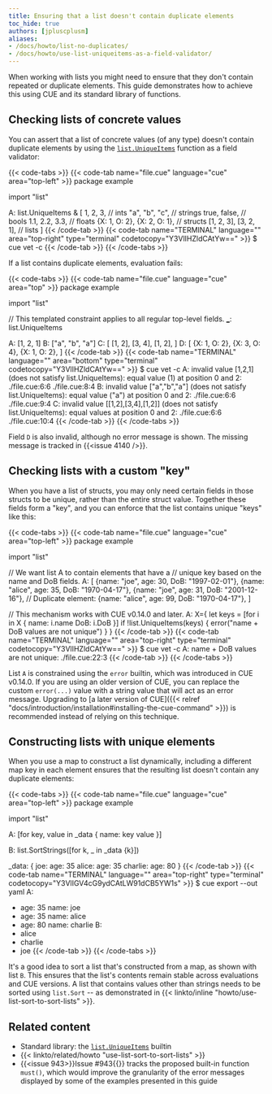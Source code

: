 ```yaml
---
title: Ensuring that a list doesn't contain duplicate elements
toc_hide: true
authors: [jpluscplusm]
aliases:
- /docs/howto/list-no-duplicates/
- /docs/howto/use-list-uniqueitems-as-a-field-validator/
---
```


When working with lists you might need to ensure that they don't contain
repeated or duplicate elements. This guide demonstrates how to achieve this
using CUE and its standard library of functions.

## Checking lists of concrete values

You can assert that a list of concrete values (of any type)
doesn't contain duplicate elements by using the
[`list.UniqueItems`](/go/pkg/list#UniqueItems)
function as a field validator:

{{< code-tabs >}}
{{< code-tab name="file.cue" language="cue" area="top-left" >}}
package example

import "list"

A: list.UniqueItems & [
	1, 2, 3,                    // ints
	"a", "b", "c",              // strings
	true, false,                // bools
	1.1, 2.2, 3.3,              // floats
	{X: 1, O: 2}, {X: 2, O: 1}, // structs
	[1, 2, 3], [3, 2, 1],       // lists
]
{{< /code-tab >}}
{{< code-tab name="TERMINAL" language="" area="top-right" type="terminal" codetocopy="Y3VlIHZldCAtYw==" >}}
$ cue vet -c
{{< /code-tab >}}
{{< /code-tabs >}}

If a list contains duplicate elements, evaluation fails:

{{< code-tabs >}}
{{< code-tab name="file.cue" language="cue" area="top" >}}
package example

import "list"

// This templated constraint applies to all regular top-level fields.
[_]: list.UniqueItems

A: [1, 2, 1]
B: ["a", "b", "a"]
C: [
	[1, 2],
	[3, 4],
	[1, 2],
]
D: [
	{X: 1, O: 2},
	{X: 3, O: 4},
	{X: 1, O: 2},
]
{{< /code-tab >}}
{{< code-tab name="TERMINAL" language="" area="bottom" type="terminal" codetocopy="Y3VlIHZldCAtYw==" >}}
$ cue vet -c
A: invalid value [1,2,1] (does not satisfy list.UniqueItems): equal value (1) at position 0 and 2:
    ./file.cue:6:6
    ./file.cue:8:4
B: invalid value ["a","b","a"] (does not satisfy list.UniqueItems): equal value ("a") at position 0 and 2:
    ./file.cue:6:6
    ./file.cue:9:4
C: invalid value [[1,2],[3,4],[1,2]] (does not satisfy list.UniqueItems): equal values at position 0 and 2:
    ./file.cue:6:6
    ./file.cue:10:4
{{< /code-tab >}}
{{< /code-tabs >}}

Field `D` is also invalid, although no error message is shown.
The missing message is tracked in {{<issue 4140 />}}.

## Checking lists with a custom "key"

When you have a list of structs, you may only need certain fields in those
structs to be unique, rather than the entire struct value.
Together these fields form a "key",
and you can enforce that the list contains unique "keys" like this:

{{< code-tabs >}}
{{< code-tab name="file.cue" language="cue" area="top-left" >}}
package example

import "list"

// We want list A to contain elements that have a
// unique key based on the name and DoB fields.
A: [
	{name: "joe", age: 30, DoB: "1997-02-01"},
	{name: "alice", age: 35, DoB: "1970-04-17"},
	{name: "joe", age: 31, DoB: "2001-12-16"},
	// Duplicate element:
	{name: "alice", age: 99, DoB: "1970-04-17"},
]

// This mechanism works with CUE v0.14.0 and later.
A: X={
	let keys = [for i in X {
		name: i.name
		DoB:  i.DoB
	}]
	if !list.UniqueItems(keys) {
		error("name + DoB values are not unique")
	}
}
{{< /code-tab >}}
{{< code-tab name="TERMINAL" language="" area="top-right" type="terminal" codetocopy="Y3VlIHZldCAtYw==" >}}
$ cue vet -c
A: name + DoB values are not unique:
    ./file.cue:22:3
{{< /code-tab >}}
{{< /code-tabs >}}

<!-- TODO: remove once v0.15.0 is released -->
List `A` is constrained using the `error` builtin, which was introduced in CUE
v0.14.0. If you are using an older version of CUE, you can replace the custom
`error(...)` value with a string value that will act as an error message.
Upgrading to
[a later version of CUE]({{< relref "docs/introduction/installation#installing-the-cue-command" >}})
is recommended instead of relying on this technique.

## Constructing lists with unique elements

When you use a map to construct a list dynamically, including a different map
key in each element ensures that the resulting list doesn't contain any
duplicate elements:

{{< code-tabs >}}
{{< code-tab name="file.cue" language="cue" area="top-left" >}}
package example

import "list"

[_]: list.UniqueItems

A: [for key, value in _data {
	name: key
	value
}]

B: list.SortStrings([for k, _ in _data {k}])

_data: {
	joe: age:     35
	alice: age:   35
	charlie: age: 80
}
{{< /code-tab >}}
{{< code-tab name="TERMINAL" language="" area="top-right" type="terminal" codetocopy="Y3VlIGV4cG9ydCAtLW91dCB5YW1s" >}}
$ cue export --out yaml
A:
  - age: 35
    name: joe
  - age: 35
    name: alice
  - age: 80
    name: charlie
B:
  - alice
  - charlie
  - joe
{{< /code-tab >}}
{{< /code-tabs >}}

It's a good idea to sort a list that's constructed from a map, as shown with
list `B`. This ensures that the list's contents remain stable across
evaluations and CUE versions. A list that contains values other than strings
needs to be sorted using `list.Sort` -- as demonstrated in
{{< linkto/inline "howto/use-list-sort-to-sort-lists" >}}.

## Related content

- Standard library: the [`list.UniqueItems`](/go/pkg/list#UniqueItems) builtin
- {{< linkto/related/howto "use-list-sort-to-sort-lists" >}}
- {{<issue 943>}}Issue #943{{</issue>}} tracks the proposed built-in function
  `must()`, which would improve the granularity of the error messages displayed
  by some of the examples presented in this guide
